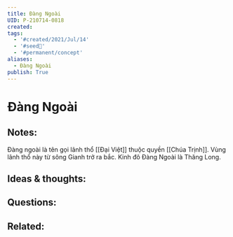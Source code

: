 ```yaml
---
title: Đàng Ngoài
UID: P-210714-0818
created: 
tags:
  - '#created/2021/Jul/14'
  - '#seed🥜'
  - '#permanent/concept'
aliases:
  - Đàng Ngoài
publish: True
---
```

# Đàng Ngoài

## Notes:
Đàng ngoài là tên gọi lãnh thổ [[Đại Việt]] thuộc quyền [[Chúa Trịnh]]. Vùng lãnh thổ này từ sông Gianh trở ra bắc. Kinh đô Đàng Ngoài là Thăng Long.

## Ideas & thoughts:


## Questions:

## Related:


